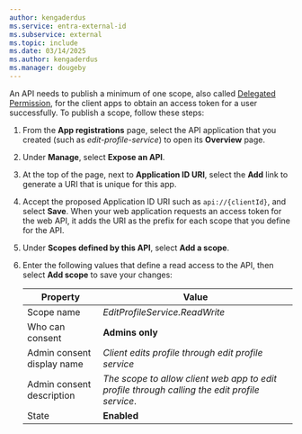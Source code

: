 ```yaml
---
author: kengaderdus
ms.service: entra-external-id
ms.subservice: external
ms.topic: include
ms.date: 03/14/2025
ms.author: kengaderdus
ms.manager: dougeby
---
```


An API needs to publish a minimum of one scope, also called [Delegated Permission](~/identity-platform/permissions-consent-overview.md), for the client apps to obtain an access token for a user successfully. To publish a scope, follow these steps:

1. From the **App registrations** page, select the API application that you created (such as *edit-profile-service*) to open its **Overview** page.
1. Under **Manage**, select **Expose an API**.
1. At the top of the page, next to **Application ID URI**, select the **Add** link to generate a URI that is unique for this app.
1. Accept the proposed Application ID URI such as `api://{clientId}`, and select **Save**. When your web application requests an access token for the web API, it adds the URI as the prefix for each scope that you define for the API.

1. Under **Scopes defined by this API**, select **Add a scope**.

1. Enter the following values that define a read access to the API, then select **Add scope** to save your changes:    

    | Property | Value |
    |----------|-------|
    | Scope name | *EditProfileService.ReadWrite* |
    | Who can consent | **Admins only** |
    | Admin consent display name | *Client edits profile through edit profile service* |
    | Admin consent description | *The scope to allow client web app to edit profile through calling the edit profile service*. |
    | State | **Enabled** |